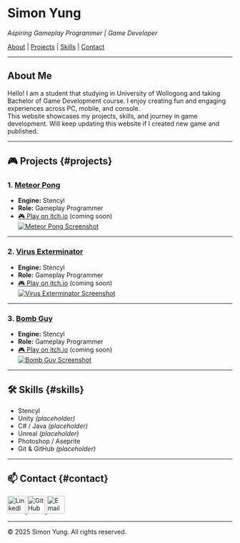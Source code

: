 # Simon Yung
_Aspiring Gameplay Programmer | Game Developer_

[About](#about) | [Projects](#projects) | [Skills](#skills) | [Contact](#contact)

---

## About Me
Hello! I am a student that studying in University of Wollogong and taking Bachelor of Game Development course.
I enjoy creating fun and engaging experiences across PC, mobile, and console.  
This website showcases my projects, skills, and journey in game development. Will keep updating this website if I created new game and published.

---

## 🎮 Projects {#projects}

### 1. [Meteor Pong](meteor-pong.md)
- **Engine:** Stencyl  
- **Role:** Gameplay Programmer  
- [🎮 Play on itch.io](https://your-game-link.com) (coming soon)  
[![Meteor Pong Screenshot](https://i.postimg.cc/764s2v5h/Meteor-Pong-Main-Title-Screen.png)](meteor-pong.html)

---

### 2. [Virus Exterminator](virus-exterminator.md)
- **Engine:** Stencyl  
- **Role:** Gameplay Programmer  
- [🎮 Play on itch.io](https://your-game-link.com) (coming soon)  
[![Virus Exterminator Screenshot](https://i.postimg.cc/8km8w4Gx/Virus-Exterminator-Main-Title-Screen.png)](virus-exterminator.html)

---

### 3. [Bomb Guy](bomb-guy.md)
- **Engine:** Stencyl  
- **Role:** Gameplay Programmer  
- [🎮 Play on itch.io](https://your-game-link.com) (coming soon)  
[![Bomb Guy Screenshot](https://i.postimg.cc/dQrQFGY9/Bomb-Guy-Main-Title-Screen.png)](bomb-guy.html)

---

## 🛠 Skills {#skills}
- Stencyl  
- Unity _(placeholder)_  
- C# / Java _(placeholder)_  
- Unreal _(placeholder)_  
- Photoshop / Aseprite   
- Git & GitHub _(placeholder)_  

---

## 📫 Contact {#contact}

<a href="https://www.linkedin.com/in/simon-yung-1061351a4/" target="_blank">
  <img src="https://cdn-icons-png.flaticon.com/512/2111/2111499.png" width="40" alt="LinkedIn">
</a>
<a href="https://github.com/Simonyung007" target="_blank">
  <img src="https://cdn-icons-png.flaticon.com/512/2111/2111432.png" width="40" alt="GitHub">
</a>
<a href="mailto:simonyung007@gmail.com">
  <img src="https://cdn-icons-png.flaticon.com/512/732/732200.png" width="40" alt="Email">
</a>

---

© 2025 Simon Yung. All rights reserved.
